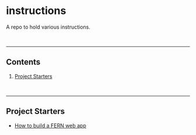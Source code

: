 # instructions
A repo to hold various instructions.

&nbsp;  

---
## Contents
1. [Project Starters](#project-starters)

&nbsp;  

---
## Project Starters
- [How to build a FERN web app](/project-starters/FERN-web-app/index.md) 
